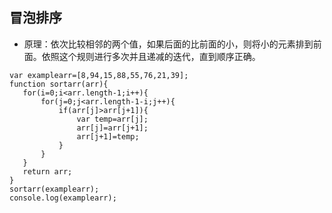 ## 冒泡排序
 - 原理：依次比较相邻的两个值，如果后面的比前面的小，则将小的元素排到前面。依照这个规则进行多次并且递减的迭代，直到顺序正确。
 ```
 var examplearr=[8,94,15,88,55,76,21,39];
function sortarr(arr){
    for(i=0;i<arr.length-1;i++){
        for(j=0;j<arr.length-1-i;j++){
            if(arr[j]>arr[j+1]){
                var temp=arr[j];
                arr[j]=arr[j+1];
                arr[j+1]=temp;
            }
        }
    }
    return arr;
}
sortarr(examplearr);
console.log(examplearr);

 ```